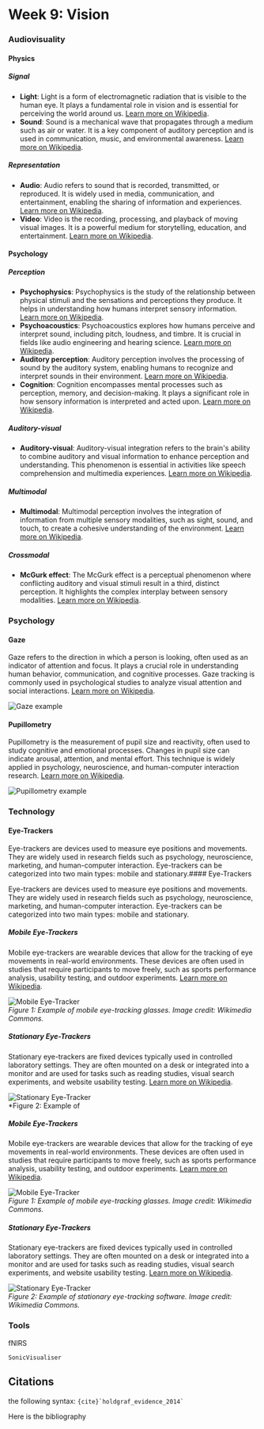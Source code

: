 # Week 9: Vision

### Audiovisuality

#### Physics

##### Signal
- **Light**: Light is a form of electromagnetic radiation that is visible to the human eye. It plays a fundamental role in vision and is essential for perceiving the world around us. [Learn more on Wikipedia](https://en.wikipedia.org/wiki/Light).
- **Sound**: Sound is a mechanical wave that propagates through a medium such as air or water. It is a key component of auditory perception and is used in communication, music, and environmental awareness. [Learn more on Wikipedia](https://en.wikipedia.org/wiki/Sound).

##### Representation
- **Audio**: Audio refers to sound that is recorded, transmitted, or reproduced. It is widely used in media, communication, and entertainment, enabling the sharing of information and experiences. [Learn more on Wikipedia](https://en.wikipedia.org/wiki/Audio).
- **Video**: Video is the recording, processing, and playback of moving visual images. It is a powerful medium for storytelling, education, and entertainment. [Learn more on Wikipedia](https://en.wikipedia.org/wiki/Video).

#### Psychology

##### Perception
- **Psychophysics**: Psychophysics is the study of the relationship between physical stimuli and the sensations and perceptions they produce. It helps in understanding how humans interpret sensory information. [Learn more on Wikipedia](https://en.wikipedia.org/wiki/Psychophysics).
- **Psychoacoustics**: Psychoacoustics explores how humans perceive and interpret sound, including pitch, loudness, and timbre. It is crucial in fields like audio engineering and hearing science. [Learn more on Wikipedia](https://en.wikipedia.org/wiki/Psychoacoustics).
- **Auditory perception**: Auditory perception involves the processing of sound by the auditory system, enabling humans to recognize and interpret sounds in their environment. [Learn more on Wikipedia](https://en.wikipedia.org/wiki/Auditory_perception).
- **Cognition**: Cognition encompasses mental processes such as perception, memory, and decision-making. It plays a significant role in how sensory information is interpreted and acted upon. [Learn more on Wikipedia](https://en.wikipedia.org/wiki/Cognition).

##### Auditory-visual
- **Auditory-visual**: Auditory-visual integration refers to the brain's ability to combine auditory and visual information to enhance perception and understanding. This phenomenon is essential in activities like speech comprehension and multimedia experiences. [Learn more on Wikipedia](https://en.wikipedia.org/wiki/Audiovisual).

##### Multimodal
- **Multimodal**: Multimodal perception involves the integration of information from multiple sensory modalities, such as sight, sound, and touch, to create a cohesive understanding of the environment. [Learn more on Wikipedia](https://en.wikipedia.org/wiki/Multimodal_perception).

##### Crossmodal
- **McGurk effect**: The McGurk effect is a perceptual phenomenon where conflicting auditory and visual stimuli result in a third, distinct perception. It highlights the complex interplay between sensory modalities. [Learn more on Wikipedia](https://en.wikipedia.org/wiki/McGurk_effect).



### Psychology

#### Gaze
Gaze refers to the direction in which a person is looking, often used as an indicator of attention and focus. It plays a crucial role in understanding human behavior, communication, and cognitive processes. Gaze tracking is commonly used in psychological studies to analyze visual attention and social interactions. [Learn more on Wikipedia](https://en.wikipedia.org/wiki/Gaze).

![Gaze example](https://upload.wikimedia.org/wikipedia/commons/3/3c/Eye_tracking_software.png)

#### Pupillometry
Pupillometry is the measurement of pupil size and reactivity, often used to study cognitive and emotional processes. Changes in pupil size can indicate arousal, attention, and mental effort. This technique is widely applied in psychology, neuroscience, and human-computer interaction research. [Learn more on Wikipedia](https://en.wikipedia.org/wiki/Pupillometry).

![Pupillometry example](https://upload.wikimedia.org/wikipedia/commons/4/4c/Pupil_dilation.png)


### Technology


#### Eye-Trackers

Eye-trackers are devices used to measure eye positions and movements. They are widely used in research fields such as psychology, neuroscience, marketing, and human-computer interaction. Eye-trackers can be categorized into two main types: mobile and stationary.#### Eye-Trackers

Eye-trackers are devices used to measure eye positions and movements. They are widely used in research fields such as psychology, neuroscience, marketing, and human-computer interaction. Eye-trackers can be categorized into two main types: mobile and stationary.

##### Mobile Eye-Trackers
Mobile eye-trackers are wearable devices that allow for the tracking of eye movements in real-world environments. These devices are often used in studies that require participants to move freely, such as sports performance analysis, usability testing, and outdoor experiments. [Learn more on Wikipedia](https://en.wikipedia.org/wiki/Eye_tracking).

![Mobile Eye-Tracker](https://upload.wikimedia.org/wikipedia/commons/6/6e/Eye_tracking_glasses.jpg)  
*Figure 1: Example of mobile eye-tracking glasses. Image credit: Wikimedia Commons.*

##### Stationary Eye-Trackers
Stationary eye-trackers are fixed devices typically used in controlled laboratory settings. They are often mounted on a desk or integrated into a monitor and are used for tasks such as reading studies, visual search experiments, and website usability testing. [Learn more on Wikipedia](https://en.wikipedia.org/wiki/Eye_tracking).

![Stationary Eye-Tracker](https://upload.wikimedia.org/wikipedia/commons/3/3c/Eye_tracking_software.png)  
*Figure 2: Example of


##### Mobile Eye-Trackers
Mobile eye-trackers are wearable devices that allow for the tracking of eye movements in real-world environments. These devices are often used in studies that require participants to move freely, such as sports performance analysis, usability testing, and outdoor experiments. [Learn more on Wikipedia](https://en.wikipedia.org/wiki/Eye_tracking).

![Mobile Eye-Tracker](https://upload.wikimedia.org/wikipedia/commons/6/6e/Eye_tracking_glasses.jpg)  
*Figure 1: Example of mobile eye-tracking glasses. Image credit: Wikimedia Commons.*

##### Stationary Eye-Trackers
Stationary eye-trackers are fixed devices typically used in controlled laboratory settings. They are often mounted on a desk or integrated into a monitor and are used for tasks such as reading studies, visual search experiments, and website usability testing. [Learn more on Wikipedia](https://en.wikipedia.org/wiki/Eye_tracking).

![Stationary Eye-Tracker](https://upload.wikimedia.org/wikipedia/commons/3/3c/Eye_tracking_software.png)  
*Figure 2: Example of stationary eye-tracking software. Image credit: Wikimedia Commons.*



### Tools

fNIRS

```{Exercise}
SonicVisualiser
```




## Citations

the following syntax: `` {cite}`holdgraf_evidence_2014` `` 

Here is the bibliography


```{bibliography}
```
